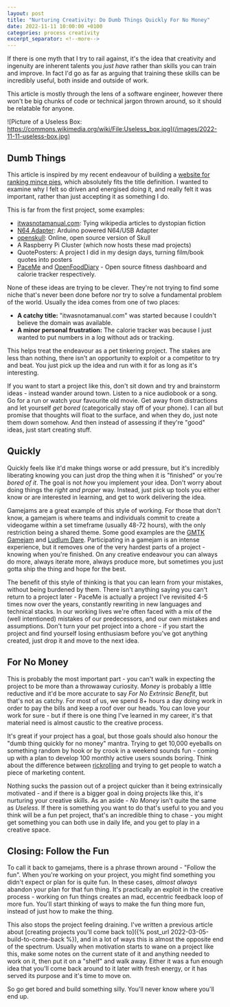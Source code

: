 ```yaml
---
layout: post
title: "Nurturing Creativity: Do Dumb Things Quickly For No Money"
date: 2022-11-11 10:00:00 +0100
categories: process creativity
excerpt_separator: <!--more-->
---
```


If there is one myth that I try to rail against, it's the idea that creativity and ingenuity are inherent talents you _just have_ rather than skills you can train and improve. In fact I'd go as far as arguing that training these skills can be incredibly useful, both inside and outside of work.

This article is mostly through the lens of a software engineer, however there won't be big chunks of code or technical jargon thrown around, so it should be relatable for anyone.

![Picture of a Useless Box: https://commons.wikimedia.org/wiki/File:Useless_box.jpg](/images/2022-11-11-useless-box.jpg)

<!--more-->

## Dumb Things

This article is inspired by my recent endeavour of building a [website for ranking mince pies](https://mincepierank.co.uk), which absolutely fits the title definition. I wanted to examine why I felt so driven and energised doing it, and really felt it was important, rather than just accepting it as something I do.

This is far from the first project, some examples:

- [itwasnotamanual.com](https://itwasnotamanual.com): Tying wikipedia articles to dystopian fiction
- [N64 Adapter](https://gist.github.com/LeeMartin77/ff9db9eaed0d54a8bbdc3c987226ec98): Arduino powered N64/USB Adapter
- [openskull](https://openskull.dev): Online, open source version of Skull
- A Raspberry Pi Cluster (which now hosts these mad projects)
- QuotePosters: A project I did in my design days, turning film/book quotes into posters
- [PaceMe](https://github.com/LeeMartin77/PaceMe.js) and [OpenFoodDiary](https://github.com/LeeMartin77/openfooddiary) - Open source fitness dashboard and calorie tracker respectively.

None of these ideas are trying to be clever. They're not trying to find some niche that's never been done before nor try to solve a fundamental problem of the world. Usually the idea comes from one of two places:

- **A catchy title:** "itwasnotamanual.com" was started because I couldn't believe the domain was available.
- **A minor personal frustration:** The calorie tracker was because I just wanted to put numbers in a log without ads or tracking.

This helps treat the endeavour as a pet tinkering project. The stakes are less than nothing, there isn't an opportunity to exploit or a competitor to try and beat. You just pick up the idea and run with it for as long as it's interesting.

If you want to start a project like this, don't sit down and try and brainstorm ideas - instead wander around town. Listen to a nice audiobook or a song. Go for a run or watch your favourite old movie. Get away from distractions and let yourself _get bored_ (categorically stay off of your phone). I can all but promise that thoughts will float to the surface, and when they do, just note them down somehow. And then instead of assessing if they're "good" ideas, just start creating stuff.

## Quickly

Quickly feels like it'd make things worse or add pressure, but it's incredibly liberating knowing you can just drop the thing when it is "finished" or you're _bored of it_. The goal is not _how_ you implement your idea. Don't worry about doing things the _right and proper_ way. Instead, just pick up tools you either know or are interested in learning, and get to work delivering the idea.

Gamejams are a great example of this style of working. For those that don't know, a gamejam is where teams and individuals commit to create a videogame within a set timeframe (usually 48-72 hours), with the only restriction being a shared theme. Some good examples are the [GMTK Gamejam](https://itch.io/jam/gmtk-2021) and [Ludlum Dare](https://ludumdare.com/). Participating in a gamejam is an intense experience, but it removes one of the very hardest parts of a project - knowing when you're finished. On any creative endeavour you can always do more, always iterate more, always produce more, but sometimes you just gotta ship the thing and hope for the best.

The benefit of this style of thinking is that you can learn from your mistakes, without being burdened by them. There isn't anything saying you can't return to a project later - PaceMe is actually a project I've revisited 4-5 times now over the years, constantly rewriting in new languages and technical stacks. In our working lives we're often faced with a mix of the (well intentioned) mistakes of our predecessors, and our own mistakes and assumptions. Don't turn your pet project into a chore - if you start the project and find yourself losing enthusiasm before you've got anything created, just drop it and move to the next idea.

## For No Money

This is probably the most important part - you can't walk in expecting the project to be more than a throwaway curiosity. _Money_ is probably a little reductive and it'd be more accurate to say _For No Extrinsic Benefit_, but that's not as catchy. For most of us, we spend 8+ hours a day doing work in order to pay the bills and keep a roof over our heads. You can love your work for sure - but if there is one thing I've learned in my career, it's that material need is almost caustic to the creative process.

It's great if your project has a goal, but those goals should also honour the "dumb thing quickly for no money" mantra. Trying to get 10,000 eyeballs on something random by hook or by crook in a weekend sounds fun - coming up with a plan to develop 100 monthly active users sounds boring. Think about the difference between [rickrolling](https://www.youtube.com/watch?v=dQw4w9WgXcQ) and trying to get people to watch a piece of marketing content.

Nothing sucks the passion out of a project quicker than it being extrinsically motivated - and if there is a bigger goal in doing projects like this, it's nurturing your creative skills. As an aside - _No Money_ isn't quite the same as _Useless_. If there is something you want to do that's useful to you and you think will be a fun pet project, that's an incredible thing to chase - you might get something you can both use in daily life, and you get to play in a creative space.

## Closing: Follow the Fun

To call it back to gamejams, there is a phrase thrown around - "Follow the fun". When you're working on your project, you might find something you didn't expect or plan for is quite fun. In these cases, _almost always_ abandon your plan for that fun thing. It's practically an exploit in the creative process - working on fun things creates an mad, eccentric feedback loop of more fun. You'll start thinking of ways to make the fun thing more fun, instead of just how to make the thing.

This also stops the project feeling draining. I've written a previous article about [creating projects you'll come back to]({% post_url 2022-03-05-build-to-come-back %}), and in a lot of ways this is almost the opposite end of the spectrum. Usually when motivation starts to wane on a project like this, make some notes on the current state of it and anything needed to work on it, then put it on a "shelf" and walk away. Either it was a fun enough idea that you'll come back around to it later with fresh energy, or it has served its purpose and it's time to move on.

So go get bored and build something silly. You'll never know where you'll end up.
